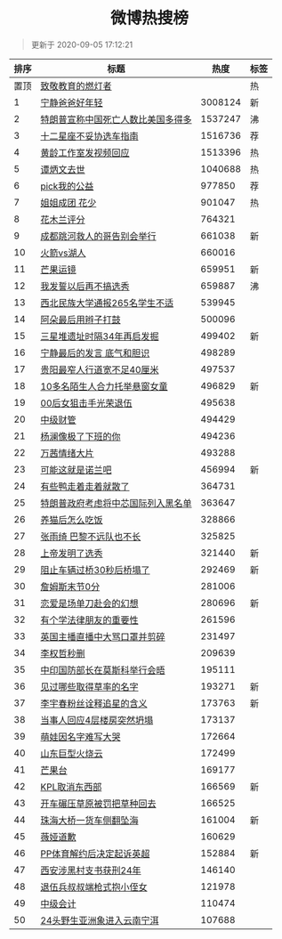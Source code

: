 <h1 align="center">微博热搜榜</h1>

> 更新于 2020-09-05 17:12:21

| 排序 | 标题                                                                                                                                                                                                                                        | 热度    | 标签 |
| ---- | ------------------------------------------------------------------------------------------------------------------------------------------------------------------------------------------------------------------------------------------- | ------- | ---- |
| 置顶 | [致敬教育的燃灯者](https://s.weibo.com/weibo?q=%23%E8%87%B4%E6%95%AC%E6%95%99%E8%82%B2%E7%9A%84%E7%87%83%E7%81%AF%E8%80%85%23&Refer=new_time)                                                                                               |         | 热   |
| 1    | [宁静爸爸好年轻](https://s.weibo.com/weibo?q=%23%E5%AE%81%E9%9D%99%E7%88%B8%E7%88%B8%E5%A5%BD%E5%B9%B4%E8%BD%BB%23&Refer=top)                                                                                                               | 3008124 | 新   |
| 2    | [特朗普宣称中国死亡人数比美国多得多](https://s.weibo.com/weibo?q=%23%E7%89%B9%E6%9C%97%E6%99%AE%E5%AE%A3%E7%A7%B0%E4%B8%AD%E5%9B%BD%E6%AD%BB%E4%BA%A1%E4%BA%BA%E6%95%B0%E6%AF%94%E7%BE%8E%E5%9B%BD%E5%A4%9A%E5%BE%97%E5%A4%9A%23&Refer=top) | 1537247 | 沸   |
| 3    | [十二星座不妥协选车指南](https://s.weibo.comjavascript:void(0);)                                                                                                                                                                            | 1516736 | 荐   |
| 4    | [黄龄工作室发视频回应](https://s.weibo.com/weibo?q=%23%E9%BB%84%E9%BE%84%E5%B7%A5%E4%BD%9C%E5%AE%A4%E5%8F%91%E8%A7%86%E9%A2%91%E5%9B%9E%E5%BA%94%23&Refer=top)                                                                              | 1513396 | 热   |
| 5    | [谭炳文去世](https://s.weibo.com/weibo?q=%23%E8%B0%AD%E7%82%B3%E6%96%87%E5%8E%BB%E4%B8%96%23&Refer=top)                                                                                                                                     | 1040688 | 热   |
| 6    | [pick我的公益](https://s.weibo.comjavascript:void(0);)                                                                                                                                                                                      | 977850  | 荐   |
| 7    | [姐姐成团 花少](https://s.weibo.com/weibo?q=%E5%A7%90%E5%A7%90%E6%88%90%E5%9B%A2%20%E8%8A%B1%E5%B0%91&Refer=top)                                                                                                                            | 901047  | 热   |
| 8    | [花木兰评分](https://s.weibo.com/weibo?q=%23%E8%8A%B1%E6%9C%A8%E5%85%B0%E8%AF%84%E5%88%86%23&Refer=top)                                                                                                                                     | 764321  |      |
| 9    | [成都跳河救人的哥告别会举行](https://s.weibo.com/weibo?q=%23%E6%88%90%E9%83%BD%E8%B7%B3%E6%B2%B3%E6%95%91%E4%BA%BA%E7%9A%84%E5%93%A5%E5%91%8A%E5%88%AB%E4%BC%9A%E4%B8%BE%E8%A1%8C%23&Refer=top)                                             | 661038  | 新   |
| 10   | [火箭vs湖人](https://s.weibo.com/weibo?q=%23%E7%81%AB%E7%AE%ADvs%E6%B9%96%E4%BA%BA%23&Refer=top)                                                                                                                                            | 660016  |      |
| 11   | [芒果运镜](https://s.weibo.com/weibo?q=%23%E8%8A%92%E6%9E%9C%E8%BF%90%E9%95%9C%23&Refer=top)                                                                                                                                                | 659951  | 新   |
| 12   | [我发誓以后再不搞选秀](https://s.weibo.com/weibo?q=%23%E6%88%91%E5%8F%91%E8%AA%93%E4%BB%A5%E5%90%8E%E5%86%8D%E4%B8%8D%E6%90%9E%E9%80%89%E7%A7%80%23&Refer=top)                                                                              | 659887  | 沸   |
| 13   | [西北民族大学通报265名学生不适](https://s.weibo.com/weibo?q=%23%E8%A5%BF%E5%8C%97%E6%B0%91%E6%97%8F%E5%A4%A7%E5%AD%A6%E9%80%9A%E6%8A%A5265%E5%90%8D%E5%AD%A6%E7%94%9F%E4%B8%8D%E9%80%82%23&Refer=top)                                       | 539945  |      |
| 14   | [阿朵最后用辫子打鼓](https://s.weibo.com/weibo?q=%23%E9%98%BF%E6%9C%B5%E6%9C%80%E5%90%8E%E7%94%A8%E8%BE%AB%E5%AD%90%E6%89%93%E9%BC%93%23&Refer=top)                                                                                         | 500096  |      |
| 15   | [三星堆遗址时隔34年再启发掘](https://s.weibo.com/weibo?q=%23%E4%B8%89%E6%98%9F%E5%A0%86%E9%81%97%E5%9D%80%E6%97%B6%E9%9A%9434%E5%B9%B4%E5%86%8D%E5%90%AF%E5%8F%91%E6%8E%98%23&Refer=top)                                                    | 499402  | 新   |
| 16   | [宁静最后的发言 底气和胆识](https://s.weibo.com/weibo?q=%E5%AE%81%E9%9D%99%E6%9C%80%E5%90%8E%E7%9A%84%E5%8F%91%E8%A8%80%20%E5%BA%95%E6%B0%94%E5%92%8C%E8%83%86%E8%AF%86&Refer=top)                                                          | 498289  |      |
| 17   | [贵阳最窄人行道宽不足40厘米](https://s.weibo.com/weibo?q=%23%E8%B4%B5%E9%98%B3%E6%9C%80%E7%AA%84%E4%BA%BA%E8%A1%8C%E9%81%93%E5%AE%BD%E4%B8%8D%E8%B6%B340%E5%8E%98%E7%B1%B3%23&Refer=top)                                                    | 497537  |      |
| 18   | [10多名陌生人合力托举悬窗女童](https://s.weibo.com/weibo?q=%2310%E5%A4%9A%E5%90%8D%E9%99%8C%E7%94%9F%E4%BA%BA%E5%90%88%E5%8A%9B%E6%89%98%E4%B8%BE%E6%82%AC%E7%AA%97%E5%A5%B3%E7%AB%A5%23&Refer=top)                                         | 496829  | 新   |
| 19   | [00后女狙击手光荣退伍](https://s.weibo.com/weibo?q=%2300%E5%90%8E%E5%A5%B3%E7%8B%99%E5%87%BB%E6%89%8B%E5%85%89%E8%8D%A3%E9%80%80%E4%BC%8D%23&Refer=top)                                                                                     | 495638  |      |
| 20   | [中级财管](https://s.weibo.com/weibo?q=%E4%B8%AD%E7%BA%A7%E8%B4%A2%E7%AE%A1&Refer=top)                                                                                                                                                      | 494429  |      |
| 21   | [杨澜像极了下班的你](https://s.weibo.com/weibo?q=%23%E6%9D%A8%E6%BE%9C%E5%83%8F%E6%9E%81%E4%BA%86%E4%B8%8B%E7%8F%AD%E7%9A%84%E4%BD%A0%23&Refer=top)                                                                                         | 494236  |      |
| 22   | [万茜情绪大片](https://s.weibo.com/weibo?q=%23%E4%B8%87%E8%8C%9C%E6%83%85%E7%BB%AA%E5%A4%A7%E7%89%87%23&Refer=top)                                                                                                                          | 493288  |      |
| 23   | [可能这就是诺兰吧](https://s.weibo.com/weibo?q=%23%E5%8F%AF%E8%83%BD%E8%BF%99%E5%B0%B1%E6%98%AF%E8%AF%BA%E5%85%B0%E5%90%A7%23&Refer=top)                                                                                                    | 456994  | 新   |
| 24   | [有些鸭走着走着就散了](https://s.weibo.com/weibo?q=%23%E6%9C%89%E4%BA%9B%E9%B8%AD%E8%B5%B0%E7%9D%80%E8%B5%B0%E7%9D%80%E5%B0%B1%E6%95%A3%E4%BA%86%23&Refer=top)                                                                              | 364731  |      |
| 25   | [特朗普政府考虑将中芯国际列入黑名单](https://s.weibo.com/weibo?q=%23%E7%89%B9%E6%9C%97%E6%99%AE%E6%94%BF%E5%BA%9C%E8%80%83%E8%99%91%E5%B0%86%E4%B8%AD%E8%8A%AF%E5%9B%BD%E9%99%85%E5%88%97%E5%85%A5%E9%BB%91%E5%90%8D%E5%8D%95%23&Refer=top) | 363647  |      |
| 26   | [养猫后怎么吃饭](https://s.weibo.com/weibo?q=%23%E5%85%BB%E7%8C%AB%E5%90%8E%E6%80%8E%E4%B9%88%E5%90%83%E9%A5%AD%23&Refer=top)                                                                                                               | 328866  |      |
| 27   | [张雨绮 巴黎不远队也不长](https://s.weibo.com/weibo?q=%E5%BC%A0%E9%9B%A8%E7%BB%AE%20%E5%B7%B4%E9%BB%8E%E4%B8%8D%E8%BF%9C%E9%98%9F%E4%B9%9F%E4%B8%8D%E9%95%BF&Refer=top)                                                                     | 325825  |      |
| 28   | [上帝发明了选秀](https://s.weibo.com/weibo?q=%23%E4%B8%8A%E5%B8%9D%E5%8F%91%E6%98%8E%E4%BA%86%E9%80%89%E7%A7%80%23&Refer=top)                                                                                                               | 321440  | 新   |
| 29   | [阻止车辆过桥30秒后桥塌了](https://s.weibo.com/weibo?q=%23%E9%98%BB%E6%AD%A2%E8%BD%A6%E8%BE%86%E8%BF%87%E6%A1%A530%E7%A7%92%E5%90%8E%E6%A1%A5%E5%A1%8C%E4%BA%86%23&Refer=top)                                                               | 292469  | 新   |
| 30   | [詹姆斯末节0分](https://s.weibo.com/weibo?q=%E8%A9%B9%E5%A7%86%E6%96%AF%E6%9C%AB%E8%8A%820%E5%88%86&Refer=top)                                                                                                                              | 281006  |      |
| 31   | [恋爱是场单刀赴会的幻想](https://s.weibo.com/weibo?q=%23%E6%81%8B%E7%88%B1%E6%98%AF%E5%9C%BA%E5%8D%95%E5%88%80%E8%B5%B4%E4%BC%9A%E7%9A%84%E5%B9%BB%E6%83%B3%23&Refer=top)                                                                   | 280696  | 新   |
| 32   | [有个学法律朋友的重要性](https://s.weibo.com/weibo?q=%23%E6%9C%89%E4%B8%AA%E5%AD%A6%E6%B3%95%E5%BE%8B%E6%9C%8B%E5%8F%8B%E7%9A%84%E9%87%8D%E8%A6%81%E6%80%A7%23&Refer=top)                                                                   | 261596  |      |
| 33   | [英国主播直播中大骂口罩并剪碎](https://s.weibo.com/weibo?q=%23%E8%8B%B1%E5%9B%BD%E4%B8%BB%E6%92%AD%E7%9B%B4%E6%92%AD%E4%B8%AD%E5%A4%A7%E9%AA%82%E5%8F%A3%E7%BD%A9%E5%B9%B6%E5%89%AA%E7%A2%8E%23&Refer=top)                                  | 231497  |      |
| 34   | [李权哲秒删](https://s.weibo.com/weibo?q=%23%E6%9D%8E%E6%9D%83%E5%93%B2%E7%A7%92%E5%88%A0%23&Refer=top)                                                                                                                                     | 209639  |      |
| 35   | [中印国防部长在莫斯科举行会晤](https://s.weibo.com/weibo?q=%23%E4%B8%AD%E5%8D%B0%E5%9B%BD%E9%98%B2%E9%83%A8%E9%95%BF%E5%9C%A8%E8%8E%AB%E6%96%AF%E7%A7%91%E4%B8%BE%E8%A1%8C%E4%BC%9A%E6%99%A4%23&Refer=top)                                  | 195111  |      |
| 36   | [见过哪些取得草率的名字](https://s.weibo.com/weibo?q=%23%E8%A7%81%E8%BF%87%E5%93%AA%E4%BA%9B%E5%8F%96%E5%BE%97%E8%8D%89%E7%8E%87%E7%9A%84%E5%90%8D%E5%AD%97%23&Refer=top)                                                                   | 193271  | 新   |
| 37   | [李宇春粉丝诠释追星的含义](https://s.weibo.com/weibo?q=%23%E6%9D%8E%E5%AE%87%E6%98%A5%E7%B2%89%E4%B8%9D%E8%AF%A0%E9%87%8A%E8%BF%BD%E6%98%9F%E7%9A%84%E5%90%AB%E4%B9%89%23&Refer=top)                                                        | 173763  | 新   |
| 38   | [当事人回应4层楼房突然坍塌](https://s.weibo.com/weibo?q=%23%E5%BD%93%E4%BA%8B%E4%BA%BA%E5%9B%9E%E5%BA%944%E5%B1%82%E6%A5%BC%E6%88%BF%E7%AA%81%E7%84%B6%E5%9D%8D%E5%A1%8C%23&Refer=top)                                                      | 173137  |      |
| 39   | [萌娃因名字难写大哭](https://s.weibo.com/weibo?q=%23%E8%90%8C%E5%A8%83%E5%9B%A0%E5%90%8D%E5%AD%97%E9%9A%BE%E5%86%99%E5%A4%A7%E5%93%AD%23&Refer=top)                                                                                         | 172664  |      |
| 40   | [山东巨型火烧云](https://s.weibo.com/weibo?q=%23%E5%B1%B1%E4%B8%9C%E5%B7%A8%E5%9E%8B%E7%81%AB%E7%83%A7%E4%BA%91%23&Refer=top)                                                                                                               | 172499  |      |
| 41   | [芒果台](https://s.weibo.com/weibo?q=%E8%8A%92%E6%9E%9C%E5%8F%B0&Refer=top)                                                                                                                                                                 | 169177  |      |
| 42   | [KPL取消东西部](https://s.weibo.com/weibo?q=KPL%E5%8F%96%E6%B6%88%E4%B8%9C%E8%A5%BF%E9%83%A8&Refer=top)                                                                                                                                     | 166569  | 新   |
| 43   | [开车碾压草原被罚把草种回去](https://s.weibo.com/weibo?q=%E5%BC%80%E8%BD%A6%E7%A2%BE%E5%8E%8B%E8%8D%89%E5%8E%9F%E8%A2%AB%E7%BD%9A%E6%8A%8A%E8%8D%89%E7%A7%8D%E5%9B%9E%E5%8E%BB&Refer=top)                                                   | 166525  |      |
| 44   | [珠海大桥一货车侧翻坠海](https://s.weibo.com/weibo?q=%23%E7%8F%A0%E6%B5%B7%E5%A4%A7%E6%A1%A5%E4%B8%80%E8%B4%A7%E8%BD%A6%E4%BE%A7%E7%BF%BB%E5%9D%A0%E6%B5%B7%23&Refer=top)                                                                   | 161004  | 新   |
| 45   | [薇娅道歉](https://s.weibo.com/weibo?q=%23%E8%96%87%E5%A8%85%E9%81%93%E6%AD%89%23&Refer=top)                                                                                                                                                | 160629  |      |
| 46   | [PP体育解约后决定起诉英超](https://s.weibo.com/weibo?q=%23PP%E4%BD%93%E8%82%B2%E8%A7%A3%E7%BA%A6%E5%90%8E%E5%86%B3%E5%AE%9A%E8%B5%B7%E8%AF%89%E8%8B%B1%E8%B6%85%23&Refer=top)                                                               | 152884  | 新   |
| 47   | [西安涉黑村支书获刑24年](https://s.weibo.com/weibo?q=%E8%A5%BF%E5%AE%89%E6%B6%89%E9%BB%91%E6%9D%91%E6%94%AF%E4%B9%A6%E8%8E%B7%E5%88%9124%E5%B9%B4&Refer=top)                                                                                | 146140  |      |
| 48   | [退伍兵叔叔端枪式抱小侄女](https://s.weibo.com/weibo?q=%23%E9%80%80%E4%BC%8D%E5%85%B5%E5%8F%94%E5%8F%94%E7%AB%AF%E6%9E%AA%E5%BC%8F%E6%8A%B1%E5%B0%8F%E4%BE%84%E5%A5%B3%23&Refer=top)                                                        | 121978  |      |
| 49   | [中级会计](https://s.weibo.com/weibo?q=%E4%B8%AD%E7%BA%A7%E4%BC%9A%E8%AE%A1&Refer=top)                                                                                                                                                      | 110474  |      |
| 50   | [24头野生亚洲象进入云南宁洱](https://s.weibo.com/weibo?q=%2324%E5%A4%B4%E9%87%8E%E7%94%9F%E4%BA%9A%E6%B4%B2%E8%B1%A1%E8%BF%9B%E5%85%A5%E4%BA%91%E5%8D%97%E5%AE%81%E6%B4%B1%23&Refer=top)                                                    | 107688  |      |